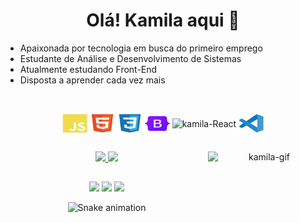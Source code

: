 <h1 align="center" >Olá! Kamila aqui 👋</h1>
<div>
 
 
 - Apaixonada por tecnologia em busca do primeiro emprego
 - Estudante de Análise e Desenvolvimento de Sistemas 
 - Atualmente estudando Front-End
 - Disposta a aprender cada vez mais 
</div>

##
  <div  align="center" style="display: inline_block"><br>
  <img align="center" alt="kamila-Js" height="30" width="40" src="https://raw.githubusercontent.com/devicons/devicon/master/icons/javascript/javascript-plain.svg">
   <img align="center" alt="kamila-HTML" height="30" width="40" src="https://raw.githubusercontent.com/devicons/devicon/master/icons/html5/html5-original.svg">
   <img align="center" alt="kamila-CSS" height="30" width="40" src="https://raw.githubusercontent.com/devicons/devicon/master/icons/css3/css3-original.svg">
   <img align="center" alt="kamila-BootStrap" height="30" width="40" src="https://raw.githubusercontent.com/devicons/devicon/master/icons/bootstrap/bootstrap-original.svg">
   <img align="center" alt="kamila-React" height="30" width="40" src="https://cdn.jsdelivr.net/gh/devicons/devicon/icons/react/react-original.svg">
   <img align="center" alt="kamila-CSS" height="30" width="40" src="https://raw.githubusercontent.com/devicons/devicon/master/icons/vscode/vscode-original.svg"
</div>



## 
 <img align="right" height="170" width="180"  alt="kamila-gif" title="kamila-gif" src="https://user-images.githubusercontent.com/98965608/157795129-4799f01c-1598-43af-903f-e08f92af299f.gif" />
 
 
 <div align="center">
  <a href="https://github.com/kamilajesus">
  <img height="160em" src="https://github-readme-stats.vercel.app/api?username=kamilajesus&show_icons=true&theme=radical&include_all_commits=true&count_private=true"/>
  <img height="160em" src="https://github-readme-stats.vercel.app/api/top-langs/?username=kamilajesus&layout=compact&langs_count=7&theme=radical"/>
</div>

 
##
<div  align="center" > 
  <a  href=https://www.instagram.com/kamilajesus.dev/" target="_blank"><img src="https://img.shields.io/badge/-Instagram-%23E4405F?style=for-the-badge&logo=instagram&logoColor=white" target="_blank"></a>
  <a href="https://www.linkedin.com/in/kamila-jesus-/" target="_blank"><img src="https://img.shields.io/badge/-LinkedIn-%230077B5?style=for-the-badge&logo=linkedin&logoColor=white" target="_blank"></a>
   <a href="https://wa.link/q8qzvn" target="_blank"><img src="https://img.shields.io/badge/WhatsApp-25D366?style=for-the-badge&logo=whatsapp&logoColor=white" target="_blank"></a>
   
![Snake animation](https://github.com/kamilajesus/kamilajesus/blob/output/github-contribution-grid-snake.svg)

